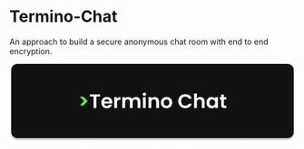 # Termino-Chat
An approach to build a secure anonymous chat room with end to end encryption.

![](./images/logo.png)